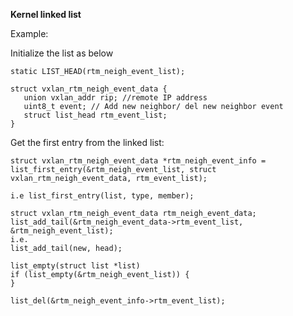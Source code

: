 **Kernel linked list**

Example:

Initialize the list as below
```
static LIST_HEAD(rtm_neigh_event_list);
```

```
struct vxlan_rtm_neigh_event_data {
   union vxlan_addr rip; //remote IP address
   uint8_t event; // Add new neighbor/ del new neighbor event
   struct list_head rtm_event_list;
}
```

Get the first entry from the linked list:
```
struct vxlan_rtm_neigh_event_data *rtm_neigh_event_info = list_first_entry(&rtm_neigh_event_list, struct vxlan_rtm_neigh_event_data, rtm_event_list);

i.e list_first_entry(list, type, member);
```

```
struct vxlan_rtm_neigh_event_data rtm_neigh_event_data;
list_add_tail(&rtm_neigh_event_data->rtm_event_list, &rtm_neigh_event_list);
i.e.
list_add_tail(new, head);
```

```
list_empty(struct list *list) 
if (list_empty(&rtm_neigh_event_list)) {
}
```

```
list_del(&rtm_neigh_event_info->rtm_event_list);
```
